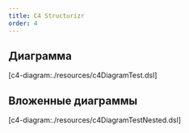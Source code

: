 ```yaml
---
title: C4 Structurizr
order: 4
---
```


## Диаграмма

[c4-diagram:./resources/c4DiagramTest.dsl]

## Вложенные диаграммы

[c4-diagram:./resources/c4DiagramTestNested.dsl]
